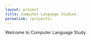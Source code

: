 ```yaml
---
layout: project
title: Computer Language Studies
permalink: /projects/
---
```


Welcome to Computer Language Study
